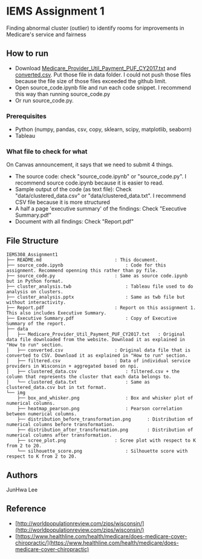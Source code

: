 # IEMS Assignment 1
Finding abnormal cluster (outlier) to identify rooms for improvements in Medicare's service and fairness

## How to run 
* Download [Medicare_Provider_Util_Payment_PUF_CY2017.txt](https://drive.google.com/file/d/1FlrzgC0vUllsfoEICzo0uMmHzFnBGlxG/view?usp=sharing) and [converted.csv](https://drive.google.com/file/d/1TgXTiDHi7rL6RSiGCl-GDNa3YSHb7yG1/view?usp=sharing). Put those file in data folder. I could not push those files because the file size of those files exceeded the github limit. 
* Open source_code.ipynb file and run each code snippet. I recommend this way than running source_code.py
* Or run source_code.py.

### Prerequisites
* Python (numpy, pandas, csv, copy, sklearn, scipy, matplotlib, seaborn)
* Tableau

### What file to check for what
On Canvas announcement, it says that we need to submit 4 things. 
* The source code: check "source_code.ipynb" or "source_code.py". I recommend source code.ipynb because it is easier to read.
* Sample output of the code (as text file): Check "data/clustered_data.csv" or "data/clustered_data.txt". I recommend CSV file because it is more structured
* A half a page 'executive summary' of the findings: Check "Executive Summary.pdf"
* Document with all findings: Check "Report.pdf" 

## File Structure
```
IEMS308_Assignment1
├── README.md 							: This document.
├── source_code.ipynb 						: Code for this assignment. Recommend openning this rather than py file.
├── source_code.py 						: Same as source code.ipynb but in Python format.
├── cluster_analysis.twb 					: Tableau file used to do analysis on clusters.
├── cluster_analysis.pptx 					: Same as twb file but without interactivity.
├── Report.pdf 							: Report on this assignment 1. This also includes Executive Summary.
├── Executive Summary.pdf 					: Copy of Executive Summary of the report.
├── data
│	├── Medicare_Provider_Util_Payment_PUF_CY2017.txt 	: Original data file downloaded from the website. Download it as explained in "How to run" section.
│	├── converted.csv					: Original data file that is converted to CSV. Download it as explained in "How to run" section.
│	├── filtered.csv 					: Data of individual service providers in Wisconsin + aggregated based on npi.
│	├── clustered_data.csv 					: filtered.csv + the column that represents the cluster that each data belongs to. 
│	└── clustered_data.txt 					: Same as clustered_data.csv but in txt format. 
└── img
	├── box_and_whisker.png 				: Box and whisker plot of numerical columns.
	├── heatmap_pearson.png					: Pearson correlation between numerical columns.
	├── distribution_before_transformation.png		: Distribution of numerical columns before transformation.
	├── distribution_after_transformation.png 		: Distribution of numerical columns after transformation.
	├── scree_plot.png					: Scree plot with respect to K from 2 to 20.
	└── silhouette_score.png 				: Silhouette score with respect to K from 2 to 20.
```

## Authors
JunHwa Lee

## Reference
* [http://worldpopulationreview.com/zips/wisconsin/](http://worldpopulationreview.com/zips/wisconsin/)
* [https://www.healthline.com/health/medicare/does-medicare-cover-chiropractic/](https://www.healthline.com/health/medicare/does-medicare-cover-chiropractic)
